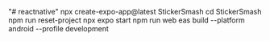 "# reactnative" 
npx create-expo-app@latest StickerSmash
cd StickerSmash
npm run reset-project
npx expo start
npm run web
eas build --platform android --profile development